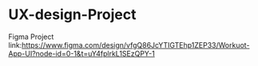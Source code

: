 # UX-design-Project

Figma Project link:https://www.figma.com/design/vfgQ86JcYTIGTEhp1ZEP33/Workuot-App-UI?node-id=0-1&t=uY4fplrkL1SEzQPY-1
